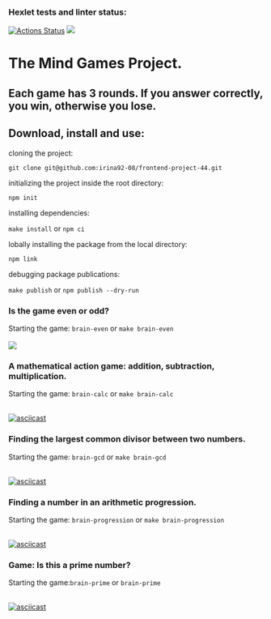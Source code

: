### Hexlet tests and linter status:
[![Actions Status](https://github.com/irina92-08/frontend-project-44/actions/workflows/hexlet-check.yml/badge.svg)](https://github.com/irina92-08/frontend-project-44/actions)
<a href="https://codeclimate.com/github/irina92-08/frontend-project-44/maintainability"><img src="https://api.codeclimate.com/v1/badges/8ec72ff06061135adfd2/maintainability" /></a>

 <h1>The Mind Games Project.</h1>
 <h2>Each game has 3 rounds. If you answer correctly, you win, otherwise you lose.</h2>
 
 <h2> Download, install and use:</h2>
 
<p>cloning the project:</p>

`git clone git@github.com:irina92-08/frontend-project-44.git`
<br>

<p>initializing the project inside the root directory:</p> 

`npm init`
<br>

<p>installing dependencies:</p> 

`make install` or `npm ci`
<br>

<p>lobally installing the package from the local directory:</p> 

`npm link`
<br>

<p>debugging package publications:</p> 

`make publish` or `npm publish --dry-run`
<br>


<h3>Is the game even or odd?</h3>

Starting the game: `brain-even` or `make brain-even`
<br>
<br>
<a href="https://asciinema.org/a/k2tDs2tryrUpj2Z4YRkHMmDxn" target="_blank"><img src="https://asciinema.org/a/k2tDs2tryrUpj2Z4YRkHMmDxn.svg" /></a>
<br>
<h3>A mathematical action game: addition, subtraction, multiplication.</h3>

Starting the game: `brain-calc` or `make brain-calc`
<br>
<br>

[![asciicast](https://asciinema.org/a/KkqPfKoADZI4R9sNgS1fEcxsP.svg)](https://asciinema.org/a/KkqPfKoADZI4R9sNgS1fEcxsP)
<br>
<h3>Finding the largest common divisor between two numbers.</h3>

Starting the game: `brain-gcd` or `make brain-gcd`
<br>
<br>

[![asciicast](https://asciinema.org/a/xHPHJ5Yec8O5Rkc1cuWxoqfBJ.svg)](https://asciinema.org/a/xHPHJ5Yec8O5Rkc1cuWxoqfBJ)
<br>
<h3>Finding a number in an arithmetic progression.</h3>

Starting the game: `brain-progression` or `make brain-progression`
<br>
<br>

[![asciicast](https://asciinema.org/a/5SonbeQ8Be2wCElsed1AUAtBk.svg)](https://asciinema.org/a/5SonbeQ8Be2wCElsed1AUAtBk)
<br>

<h3>Game: Is this a prime number?</h3>

Starting the game:`brain-prime` or `brain-prime`
<br>
<br>

[![asciicast](https://asciinema.org/a/GD3pguZEcaBYK4KiA2TcK1UfN.svg)](https://asciinema.org/a/GD3pguZEcaBYK4KiA2TcK1UfN)